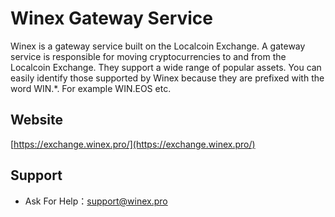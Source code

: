# Winex Gateway Service

Winex is a gateway service built on the Localcoin Exchange. A gateway service is responsible for moving cryptocurrencies to and from the Localcoin Exchange. They support a wide range of popular assets. You can easily identify those supported by Winex because they are prefixed with the word WIN.*. For example WIN.EOS etc.

## Website
[https://exchange.winex.pro/](https://exchange.winex.pro/)

## Support
- Ask For Help：support@winex.pro
